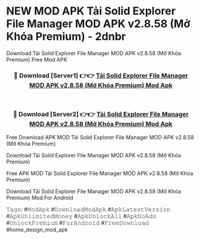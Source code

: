 # NEW MOD APK Tải Solid Explorer File Manager MOD APK v2.8.58 (Mở Khóa Premium) - 2dnbr
Download Tải Solid Explorer File Manager MOD APK v2.8.58 (Mở Khóa Premium) Free Mod APK

<div align="center">
<h3>🔴 Download [Server1] 👉👉 <a href="https://apk-comot.site?title=Tải_Solid_Explorer_File_Manager_MOD_APK_v2.8.58_(Mở_Khóa_Premium)">Tải Solid Explorer File Manager MOD APK v2.8.58 (Mở Khóa Premium) Mod Apk</a></h3><br>

<h3>🔴 Download [Server2] 👉👉 <a href="https://apk-comot.site?title=Tải_Solid_Explorer_File_Manager_MOD_APK_v2.8.58_(Mở_Khóa_Premium)">Tải Solid Explorer File Manager MOD APK v2.8.58 (Mở Khóa Premium) Mod Apk</a></h3>
</div>


Free Download APK MOD Tải Solid Explorer File Manager MOD APK v2.8.58 (Mở Khóa Premium)

Download Tải Solid Explorer File Manager MOD APK v2.8.58 (Mở Khóa Premium) 

Free APK MOD Tải Solid Explorer File Manager MOD APK v2.8.58 (Mở Khóa Premium) 

Download Tải Solid Explorer File Manager MOD APK v2.8.58 (Mở Khóa Premium) Mod For Android

𝚃𝚊𝚐𝚜: #𝙼𝚘𝚍𝙰𝚙𝚔 #𝙳𝚘𝚠𝚗𝚕𝚘𝚊𝚍𝙼𝚘𝚍𝙰𝚙𝚔 #𝙰𝚙𝚔𝙻𝚊𝚝𝚎𝚜𝚝𝚅𝚎𝚛𝚜𝚒𝚘𝚗 #𝙰𝚙𝚔𝚄𝚗𝚕𝚒𝚖𝚒𝚝𝚎𝚍𝙼𝚘𝚗𝚎𝚢 #𝙰𝚙𝚔𝚄𝚗𝚕𝚘𝚌𝚔𝙰𝚕𝚕 #𝙰𝚙𝚔𝙽𝚘𝙰𝚍𝚜 #𝚄𝚗𝚕𝚘𝚌𝚔𝙿𝚛𝚎𝚖𝚒𝚞𝚖 #𝙵𝚘𝚛𝙰𝚗𝚍𝚛𝚘𝚒𝚍 #𝙵𝚛𝚎𝚎𝙳𝚘𝚠𝚗𝚕𝚘𝚊𝚍 #home_design_mod_apk